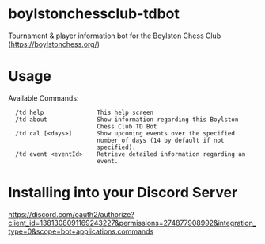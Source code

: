 # boylstonchessclub-tdbot
Tournament & player information bot for the Boylston Chess Club
(https://boylstonchess.org/)

# Usage 

Available Commands:
```
  /td help               This help screen
  /td about              Show information regarding this Boylston
                         Chess Club TD Bot
  /td cal [<days>]       Show upcoming events over the specified
                         number of days (14 by default if not
                         specified).
  /td event <eventId>    Retrieve detailed information regarding an
                         event.
```

# Installing into your Discord Server

https://discord.com/oauth2/authorize?client_id=1381308091169243227&permissions=274877908992&integration_type=0&scope=bot+applications.commands
